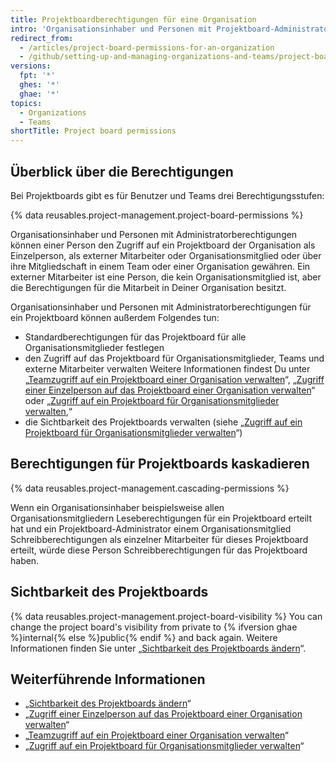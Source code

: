 ```yaml
---
title: Projektboardberechtigungen für eine Organisation
intro: 'Organisationsinhaber und Personen mit Projektboard-Administratorberechtigungen können anpassen, wer Lese-, Schreib- und Administratorberechtigungen für die Projektboards Deiner Organisation hat.'
redirect_from:
  - /articles/project-board-permissions-for-an-organization
  - /github/setting-up-and-managing-organizations-and-teams/project-board-permissions-for-an-organization
versions:
  fpt: '*'
  ghes: '*'
  ghae: '*'
topics:
  - Organizations
  - Teams
shortTitle: Project board permissions
---
```


## Überblick über die Berechtigungen

Bei Projektboards gibt es für Benutzer und Teams drei Berechtigungsstufen:

{% data reusables.project-management.project-board-permissions %}

Organisationsinhaber und Personen mit Administratorberechtigungen können einer Person den Zugriff auf ein Projektboard der Organisation als Einzelperson, als externer Mitarbeiter oder Organisationsmitglied oder über ihre Mitgliedschaft in einem Team oder einer Organisation gewähren. Ein externer Mitarbeiter ist eine Person, die kein Organisationsmitglied ist, aber die Berechtigungen für die Mitarbeit in Deiner Organisation besitzt.

Organisationsinhaber und Personen mit Administratorberechtigungen für ein Projektboard können außerdem Folgendes tun:
- Standardberechtigungen für das Projektboard für alle Organisationsmitglieder festlegen
- den Zugriff auf das Projektboard für Organisationsmitglieder, Teams und externe Mitarbeiter verwalten Weitere Informationen findest Du unter „[Teamzugriff auf ein Projektboard einer Organisation verwalten](/articles/managing-team-access-to-an-organization-project-board)“, „[Zugriff einer Einzelperson auf das Projektboard einer Organisation verwalten](/articles/managing-an-individual-s-access-to-an-organization-project-board)“ oder „[Zugriff auf ein Projektboard für Organisationsmitglieder verwalten](/articles/managing-access-to-a-project-board-for-organization-members),“
- die Sichtbarkeit des Projektboards verwalten (siehe „[Zugriff auf ein Projektboard für Organisationsmitglieder verwalten](/articles/managing-access-to-a-project-board-for-organization-members)“)

## Berechtigungen für Projektboards kaskadieren

{% data reusables.project-management.cascading-permissions %}

Wenn ein Organisationsinhaber beispielsweise allen Organisationsmitgliedern Leseberechtigungen für ein Projektboard erteilt hat und ein Projektboard-Administrator einem Organisationsmitglied Schreibberechtigungen als einzelner Mitarbeiter für dieses Projektboard erteilt, würde diese Person Schreibberechtigungen für das Projektboard haben.

## Sichtbarkeit des Projektboards

{% data reusables.project-management.project-board-visibility %} You can change the project board's visibility from private to {% ifversion ghae %}internal{% else %}public{% endif %} and back again. Weitere Informationen finden Sie unter „[Sichtbarkeit des Projektboards ändern](/articles/changing-project-board-visibility)“.

## Weiterführende Informationen

- „[Sichtbarkeit des Projektboards ändern](/articles/changing-project-board-visibility)“
- „[Zugriff einer Einzelperson auf das Projektboard einer Organisation verwalten](/articles/managing-an-individual-s-access-to-an-organization-project-board)“
- „[Teamzugriff auf ein Projektboard einer Organisation verwalten](/articles/managing-team-access-to-an-organization-project-board)“
- „[Zugriff auf ein Projektboard für Organisationsmitglieder verwalten](/articles/managing-access-to-a-project-board-for-organization-members)“

